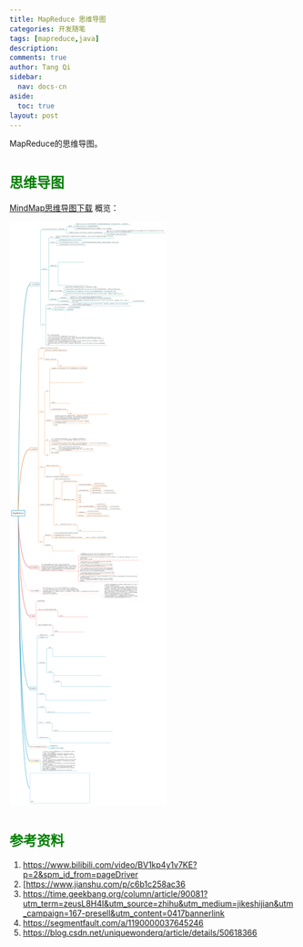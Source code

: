 ```yaml
---
title: MapReduce 思维导图
categories: 开发随笔
tags: [mapreduce,java]
description: 
comments: true
author: Tang Qi
sidebar:
  nav: docs-cn
aside:
  toc: true
layout: post
---
```


MapReduce的思维导图。

<!--more-->

# <font face="黑体" color=green size=5>思维导图</font>

[MindMap思维导图下载](https://github.com/iqgnat/iqgnat.github.io/blob/master/assets/images/2021-04-21-MapReduce_mindmap/MapReduce.svg)
概览：

![mapreduce](https://github.com/iqgnat/iqgnat.github.io/raw/master/assets/images/2021-04-21-MapReduce_mindmap/MapReduce.svg)


# <font face="黑体" color=green size=5>参考资料</font>

1.  https://www.bilibili.com/video/BV1kp4y1v7KE?p=2&spm_id_from=pageDriver
2.  [https://www.jianshu.com/p/c6b1c258ac36
3.  https://time.geekbang.org/column/article/90081?utm_term=zeusL8H4I&utm_source=zhihu&utm_medium=jikeshijian&utm_campaign=167-presell&utm_content=0417bannerlink
4.  https://segmentfault.com/a/1190000037645246
5.  https://blog.csdn.net/uniquewonderq/article/details/50618366

